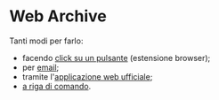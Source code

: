 # Web Archive

Tanti modi per farlo:

- facendo [click su un pulsante](estensione-browser.md) (estensione browser);
- per [email](email.md);
- tramite l'[applicazione web ufficiale](web-app.md);
- [a riga di comando](a-riga-di-comando.md).
